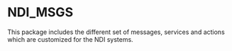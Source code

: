# NDI_MSGS
This package includes the different set of messages, services and actions which are customized for the NDI systems.